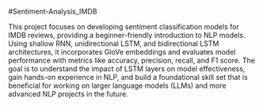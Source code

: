 
#Sentiment-Analysis_IMDB

This project focuses on developing sentiment classification models for IMDB reviews, providing a beginner-friendly introduction to NLP models. Using shallow RNN, unidirectional LSTM, and bidirectional LSTM architectures, it incorporates GloVe embeddings and evaluates model performance with metrics like accuracy, precision, recall, and F1 score. The goal is to understand the impact of LSTM layers on model effectiveness, gain hands-on experience in NLP, and build a foundational skill set that is beneficial for working on larger language models (LLMs) and more advanced NLP projects in the future.
